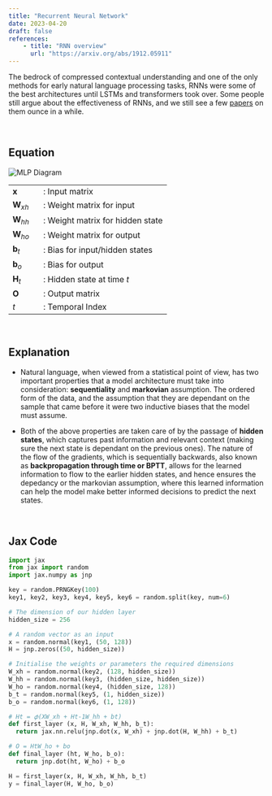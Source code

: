 ```yaml
---
title: "Recurrent Neural Network"
date: 2023-04-20
draft: false
references:
    - title: "RNN overview"
      url: "https://arxiv.org/abs/1912.05911"
---
```


The bedrock of compressed contextual understanding and one of the only methods for early natural language processing tasks, RNNs were some of the best architectures until LSTMs and transformers took over. Some people still argue about the effectiveness of RNNs, and we still see a few [papers](https://arxiv.org/abs/2410.01201) on them ounce in a while.

<br>

## Equation

![MLP Diagram](/images/rnn.png)

<table style="border-collapse: collapse;">
  <tr>
    <td style="padding-right: 20px; vertical-align: middle;"><strong>x</strong></td>
    <td style="vertical-align: middle;">: Input matrix</td>
  </tr>
  <tr>
    <td style="padding-right: 20px; vertical-align: middle;"><strong>W</strong><i><sub>xh</sub></i></td>
    <td style="vertical-align: middle;">: Weight matrix for input</td>
  </tr>
  <tr>
    <td style="padding-right: 20px; vertical-align: middle;"><strong>W</strong><i><sub>hh</sub></i></td>
    <td style="vertical-align: middle;">: Weight matrix for hidden state</td>
  </tr>
  <tr>
    <td style="padding-right: 20px; vertical-align: middle;"><strong>W</strong><i><sub>ho</sub></i></td>
    <td style="vertical-align: middle;">: Weight matrix for output</td>
  </tr>
  <tr>
    <td style="padding-right: 20px; vertical-align: middle;"><strong>b</strong><sub><i>t</i></sub></td>
    <td style="vertical-align: middle;">: Bias for input/hidden states</td>
  </tr>
  <tr>
    <td style="padding-right: 20px; vertical-align: middle;"><strong>b</strong><sub><i>o</i></sub></td>
    <td style="vertical-align: middle;">: Bias for output</td>
  </tr>
  <tr>
    <td style="padding-right: 20px; vertical-align: middle;"><strong>H</strong><sub><i>t</i></sub></td>
    <td style="vertical-align: middle;">: Hidden state at time <i>t</i></td>
  </tr>
  <tr>
    <td style="padding-right: 20px; vertical-align: middle;"><strong>O</strong></td>
    <td style="vertical-align: middle;">: Output matrix</td>
  </tr>
  <tr>
    <td style="padding-right: 20px; vertical-align: middle;"><i>t</i></td>
    <td style="vertical-align: middle;">: Temporal Index</td>
  </tr>
</table>

<br>

## Explanation

- Natural language, when viewed from a statistical point of view, has two important properties that a model architecture must take into consideration: **sequentiality** and **markovian** assumption. The ordered form of the data, and the assumption that they are dependant on the sample that came before it were two inductive biases that the model must assume.

- Both of the above properties are taken care of by the passage of **hidden states**, which captures past information and relevant context (making sure the next state is dependant on the previous ones). The nature of the flow of the gradients, which is sequentially backwards, also known as **backpropagation through time or BPTT**, allows for the learned information to flow to the earlier hidden states, and hence ensures the depedancy or the markovian assumption, where this learned information can help the model make better informed decisions to predict the next states.

<br>

## Jax Code

```python
import jax 
from jax import random
import jax.numpy as jnp

key = random.PRNGKey(100)
key1, key2, key3, key4, key5, key6 = random.split(key, num=6)

# The dimension of our hidden layer
hidden_size = 256

# A random vector as an input
x = random.normal(key1, (50, 128))
H = jnp.zeros((50, hidden_size))

# Initialise the weights or parameters the required dimensions
W_xh = random.normal(key2, (128, hidden_size))
W_hh = random.normal(key3, (hidden_size, hidden_size))
W_ho = random.normal(key4, (hidden_size, 128))
b_t = random.normal(key5, (1, hidden_size))
b_o = random.normal(key6, (1, 128))

# Ht = 𝜙(XW_xh + Ht-1W_hh + bt)
def first_layer (x, H, W_xh, W_hh, b_t):
  return jax.nn.relu(jnp.dot(x, W_xh) + jnp.dot(H, W_hh) + b_t)

# O = HtW_ho + bo
def final_layer (ht, W_ho, b_o):
  return jnp.dot(ht, W_ho) + b_o

H = first_layer(x, H, W_xh, W_hh, b_t)
y = final_layer(H, W_ho, b_o)
```